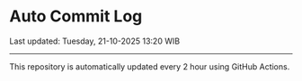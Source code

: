 # Auto Commit Log

Last updated: Tuesday, 21-10-2025 13:20 WIB

---

This repository is automatically updated every 2 hour using GitHub Actions.
